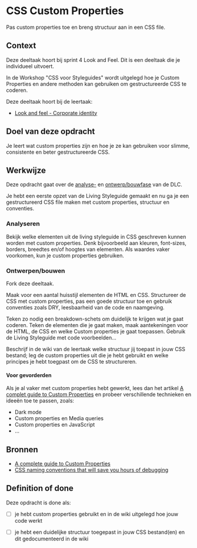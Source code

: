 
# CSS Custom Properties

Pas custom properties toe en breng structuur aan in een CSS file.

## Context

Deze deeltaak hoort bij sprint 4 Look and Feel. Dit is een deeltaak die je individueel uitvoert.

In de Workshop "CSS voor Styleguides" wordt uitgelegd hoe je Custom Properties en andere methoden kan gebruiken om gestructureerde CSS te coderen.

Deze deeltaak hoort bij de leertaak:
- [Look and feel - Corporate identity](https://github.com/fdnd-task/look-and-feel-corporate-identity)

## Doel van deze opdracht

Je leert wat custom properties zijn en hoe je ze kan gebruiken voor slimme, consistente en beter gestructureerde CSS. 

## Werkwijze

Deze opdracht gaat over de [analyse-](#analyseren) en [ontwerp/bouwfase](#ontwerpenbouwen) van de DLC.

Je hebt een eerste opzet van de Living Styleguide gemaakt en nu ga je een gestructureerd CSS file maken met custom properties, structuur en conventies.

### Analyseren

Bekijk welke elementen uit de living styleguide in CSS geschreven kunnen worden met custom properties. Denk bijvoorbeeld aan kleuren, font-sizes, borders, breedtes en/of hoogtes van elementen.  Als waardes vaker voorkomen, kun je custom properties gebruiken. 

### Ontwerpen/bouwen

Fork deze deeltaak. 

Maak voor een aantal huisstijl elementen de HTML en CSS. 
Structureer de CSS met custom properties, pas een goede structuur toe en gebruik conventies zoals DRY, leesbaarheid van de code en naamgeving.

Teken zo nodig een breakdown-schets om duidelijk te krijgen wat je gaat coderen. Teken de elementen die je gaat maken, maak aantekeningen voor de HTML, de CSS en welke Custom properties je gaat toepassen. Gebruik de Living Styleguide met code voorbeelden...

Beschrijf in de wiki van de leertaak welke structuur jij toepast in jouw CSS bestand; leg de custom properties uit die je hebt gebruikt en welke principes je hebt toegpast om de CSS te structureren. 

#### Voor gevorderden

Als je al vaker met custom properties hebt gewerkt, lees dan het artikel [A complet guide to Custom Properties](https://css-tricks.com/a-complete-guide-to-custom-properties/) en probeer verschillende technieken en ideeën toe te passen, zoals: 
- Dark mode
- Custom properties en Media queries
- Custom properties en JavaScript
- ...

## Bronnen

- [A complete guide to Custom Properties](https://css-tricks.com/a-complete-guide-to-custom-properties/)
- [CSS naming conventions that will save you hours of debugging](https://www.freecodecamp.org/news/css-naming-conventions-that-will-save-you-hours-of-debugging-35cea737d849/)
<!-- - [Using CSS custom properties like this is a waste](https://www.youtube.com/watch?v=_2LwjfYc1x8)-->
<!-- - [Basis voorbeeld template HTML & CSS structuur](https://codepen.io/joostf/pen/xEpmLx) -->

## Definition of done

Deze opdracht is done als:

- [ ] je hebt custom properties gebruikt en in de wiki uitgelegd hoe jouw code werkt
- [ ] je hebt een duidelijke structuur toegepast in jouw CSS bestand(en) en dit gedocumenteerd in de wiki


